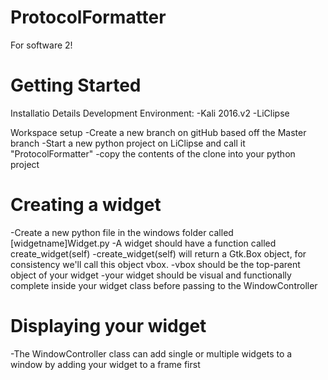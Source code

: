 # ProtocolFormatter
For software 2!

# Getting Started
Installatio Details
Development Environment:
-Kali 2016.v2
-LiClipse
 
Workspace setup
-Create a new branch on gitHub based off the Master branch
-Start a new python project on LiClipse and call it "ProtocolFormatter"
-copy the contents of the clone into your python project 
 
# Creating a widget 
-Create a new python file in the windows folder called [widgetname]Widget.py
-A widget should have a function called create_widget(self)
-create_widget(self) will return a Gtk.Box object, for consistency we'll call this
object vbox. 
-vbox should be the top-parent object of your widget
-your widget should be visual and functionally complete inside your widget class 
before passing to the WindowController
 
# Displaying your widget
-The WindowController class can add single or multiple widgets to a window 
by adding your widget to a frame first 